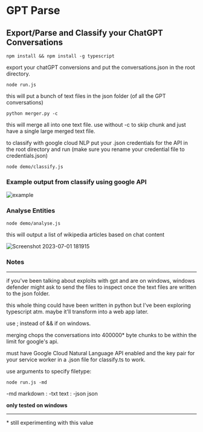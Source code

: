 # GPT Parse

## Export/Parse and Classify your ChatGPT Conversations

`npm install && npm install -g typescript`

export your chatGPT conversions and put the conversations.json in the root directory.

`node run.js`

this will put a bunch of text files in the json folder (of all the GPT conversations)

`python merger.py -c`

this will merge all into one text file. use without -c to skip chunk and just have a single large merged text file.

to classify with google cloud NLP put your .json credentials for the API in the root directory and run (make sure you rename your credential file to credentials.json)

`node demo/classify.js`

### Example output from classify using google API

![example](https://github.com/lefth-nd/gpt-parse/assets/74050386/761aa344-8c21-4a8c-95ba-550faa39ce96)

### Analyse Entities

`node demo/analyse.js`

this will output a list of wikipedia articles based on chat content

![Screenshot 2023-07-01 181915](https://github.com/lefth-nd/gpt-parse/assets/74050386/0854e3c2-dbce-403f-9457-4ae20b749597)

### Notes

---

if you've been talking about exploits with gpt and are on windows, windows defender might ask to send the files to inspect once the text files are written to the json folder.

this whole thing could have been written in python but I've been exploring typescript atm. maybe it'll transform into a web app later.

use ; instead of && if on windows.

merging chops the conversations into 400000\* byte chunks to be within the limit for google's api.

must have Google Cloud Natural Language API enabled and the key pair for your service worker in a .json file for classify.ts to work.

use arguments to specify filetype:

`node run.js -md`

-md markdown : -txt text : -json json

**only tested on windows**

---

\* still experimenting with this value

